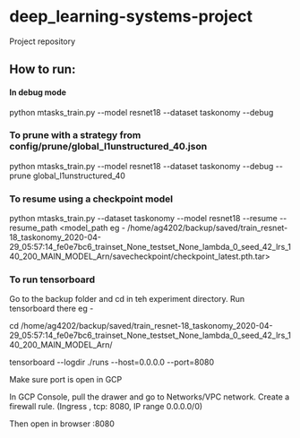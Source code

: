 # deep_learning-systems-project
Project repository

## How to run:

#### In debug mode
python mtasks_train.py --model resnet18 --dataset taskonomy --debug

### To prune with a strategy from config/prune/global_l1unstructured_40.json
python mtasks_train.py --model resnet18 --dataset taskonomy --debug --prune global_l1unstructured_40

### To resume using a checkpoint model
python mtasks_train.py --dataset taskonomy --model resnet18 --resume --resume_path <model_path eg - /home/ag4202/backup/saved/train_resnet-18_taskonomy_2020-04-29_05:57:14_fe0e7bc6_trainset_None_testset_None_lambda_0_seed_42_lrs_140_200_MAIN_MODEL_Arn/savecheckpoint/checkpoint_latest.pth.tar>

### To run tensorboard
Go to the backup folder and cd in teh experiment directory. Run tensorboard there
eg - 

cd /home/ag4202/backup/saved/train_resnet-18_taskonomy_2020-04-29_05:57:14_fe0e7bc6_trainset_None_testset_None_lambda_0_seed_42_lrs_140_200_MAIN_MODEL_Arn/

tensorboard --logdir ./runs --host=0.0.0.0 --port=8080

Make sure port is open in GCP

In GCP Console, pull the drawer and go to Networks/VPC network. Create a firewall rule. (Ingress , tcp: 8080, IP range 0.0.0.0/0)

Then open in browser <instance IP>
:8080
